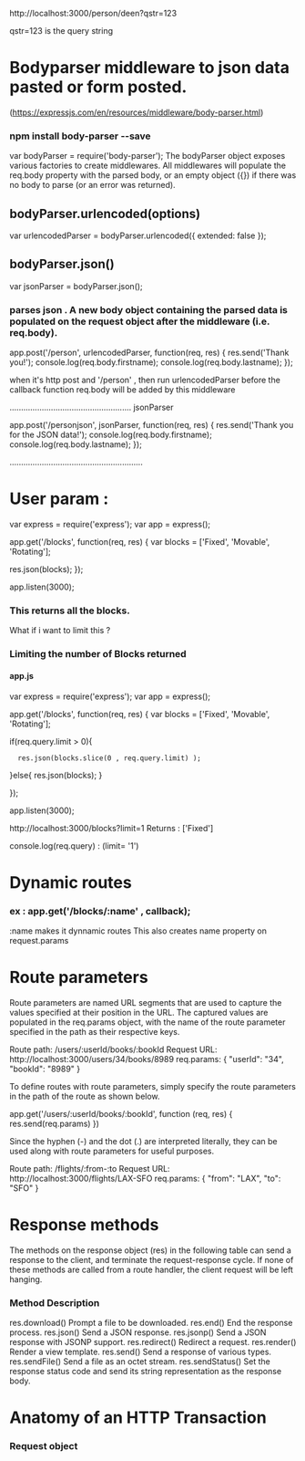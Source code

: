 
http://localhost:3000/person/deen?qstr=123

qstr=123 is the query string


# Bodyparser middleware to json data pasted or form posted.
(https://expressjs.com/en/resources/middleware/body-parser.html)

### npm install body-parser --save
var bodyParser = require('body-parser');
The bodyParser object exposes various factories to create middlewares. All middlewares will populate the req.body property with the parsed body, or an empty object ({}) if there was no body to parse (or an error was returned).


## bodyParser.urlencoded(options)
var urlencodedParser = bodyParser.urlencoded({ extended: false });

## bodyParser.json()
var jsonParser = bodyParser.json(); 
### parses json . A new body object containing the parsed data is populated on the request object after the middleware (i.e. req.body).

app.post('/person', urlencodedParser, function(req, res) {
	res.send('Thank you!');
	console.log(req.body.firstname);
	console.log(req.body.lastname);
});

when it's http post and '/person' , then run urlencodedParser before the callback function 
req.body will be added by this middleware 

.....................................................
jsonParser

app.post('/personjson', jsonParser, function(req, res) {
	res.send('Thank you for the JSON data!');
	console.log(req.body.firstname);
	console.log(req.body.lastname);
});

..........................................................


# User param :

var express = require('express');
var app = express();

app.get('/blocks', function(req, res) {
  var blocks = ['Fixed', 'Movable', 'Rotating'];

  res.json(blocks);
});

app.listen(3000);

### This returns all the blocks.
  What if i want to limit this ?
### Limiting the number of Blocks returned

 #### app.js 
var express = require('express');
var app = express();

app.get('/blocks', function(req, res) {
  var blocks = ['Fixed', 'Movable', 'Rotating'];

  
  if(req.query.limit > 0){
      
      res.json(blocks.slice(0 , req.query.limit) );

  }else{
    res.json(blocks);
  }
  
});

app.listen(3000);


http://localhost:3000/blocks?limit=1  Returns : ['Fixed']

 console.log(req.query) : 
     (limit= '1') 


# Dynamic routes

### ex : app.get('/blocks/:name' , callback);
:name makes it dynnamic routes
This also creates name property on request.params 





# Route parameters
Route parameters are named URL segments that are used to capture the values specified at their position in the URL. The captured values are populated in the req.params object, with the name of the route parameter specified in the path as their respective keys.

Route path: /users/:userId/books/:bookId
Request URL: http://localhost:3000/users/34/books/8989
req.params: { "userId": "34", "bookId": "8989" }

To define routes with route parameters, simply specify the route parameters in the path of the route as shown below.

app.get('/users/:userId/books/:bookId', function (req, res) {
  res.send(req.params)
})

Since the hyphen (-) and the dot (.) are interpreted literally, they can be used along with route parameters for useful purposes.

Route path: /flights/:from-:to
Request URL: http://localhost:3000/flights/LAX-SFO
req.params: { "from": "LAX", "to": "SFO" }


# Response methods
The methods on the response object (res) in the following table can send a response to the client, and terminate the request-response cycle. If none of these methods are called from a route handler, the client request will be left hanging.

### Method	Description
res.download()	Prompt a file to be downloaded.
res.end()	End the response process.
res.json()	Send a JSON response.
res.jsonp()	Send a JSON response with JSONP support.
res.redirect()	Redirect a request.
res.render()	Render a view template.
res.send()	Send a response of various types.
res.sendFile()	Send a file as an octet stream.
res.sendStatus()	Set the response status code and send its string representation as the response body.


# Anatomy of an HTTP Transaction

###  Request object 









